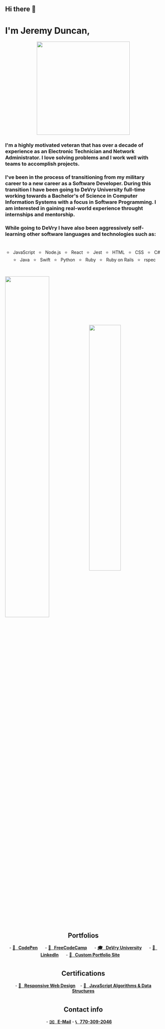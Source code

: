 <h2>Hi there 👋 </h2>
<h1>I'm Jeremy Duncan,</h1>
<p align="center">
<img width="300px" src="https://jeremyduncan.github.io/images/me_ny.jpeg"/>
</p>

 ### <p>I'm a highly motivated veteran that has over a decade of experience as an Electronic Technician and Network Administrator. I love solving problems and I work well with teams to accomplish projects.</p> 
 ### <p>I've been in the process of transitioning from my military career to a new career as a Software Developer. During this transition I have been going to DeVry University full-time working towards a Bachelor's of Science in Computer Information Systems with a focus in Software Programming. I am interested in gaining real-world experience throught internships and mentorship.</p>
 ### <p>While going to DeVry I have also been aggressively self-learning other software languages and technologies such as: </p>
 
#
<p align="center">
⭐️ &nbsp; JavaScript &nbsp; ⭐️ &nbsp; Node.js &nbsp; ⭐️ &nbsp; React &nbsp; ⭐️ &nbsp; Jest &nbsp; ⭐️ &nbsp; HTML &nbsp; ⭐️ &nbsp; CSS &nbsp; ⭐️ &nbsp; C# &nbsp; ⭐️ &nbsp; Java &nbsp; ⭐️ &nbsp; Swift &nbsp; ⭐️ &nbsp; Python &nbsp; ⭐️ &nbsp; Ruby &nbsp; ⭐️ &nbsp; Ruby on Rails &nbsp; ⭐️ &nbsp; rspec
</p>

#
<div>
<img align="center" width="53%" src="https://github-readme-stats.vercel.app/api?username=JeremyDuncan&show_icons=true&hide_border=true&&count_private=true&include_all_commits=false" />
<img align="center" width="45%" src="https://github-readme-stats.vercel.app/api/top-langs/?username=JeremyDuncan&layout=compact&theme=buefy&hide_border=true&&count_private=true&include_all_commits=true"/></div>

#
<h2 style="text-align: center;">Portfolios</h2>

<p align="center">
- <strong><a href="https://codepen.io/jduncan05/full/JjOVvMg">💾 &nbsp; CodePen</a></strong> 
&nbsp;&nbsp;&nbsp;&nbsp;
- <strong><a href="https://www.freecodecamp.org/JeremyDuncan">💾 &nbsp; FreeCodeCamp</a></strong>
&nbsp;&nbsp;&nbsp;&nbsp;
- <strong><a href="https://jeremyduncan1984.wixsite.com/jeremy-duncan">🎓 &nbsp; DeVry University</a></strong>
&nbsp;&nbsp;&nbsp;&nbsp;
- <strong><a href="https://www.linkedin.com/in/jeremy-duncan2021">🔗 &nbsp; LinkedIn</a></strong>
&nbsp;&nbsp;&nbsp;&nbsp;
- <strong><a href="https://jeremyduncan.github.io/">💾 &nbsp; Custom Portfolio Site</a></strong>
&nbsp;&nbsp;&nbsp;&nbsp;
</p>

#
<h2 style="text-align: center;">Certifications</h2>
<p align="center">
 - <strong><a href="https://www.freecodecamp.org/certification/jeremyduncan/responsive-web-design">📌 &nbsp; Responsive Web Design</a></strong>
&nbsp;&nbsp;
- <strong><a href="https://www.freecodecamp.org/certification/jeremyduncan/javascript-algorithms-and-data-structures">📌  &nbsp; JavaScript Algorithms & Data Structures</a></strong>
</p>

#
  <h2 style="text-align: center;">Contact info</h2>

<p align="center">
- <strong> <a href="mailto:jeremy.duncan1984@gmail.com">✉️ &nbsp; E-Mail</a> </strong>
- <strong><a href="tel:757-637-0202"> 📞  &nbsp; 770-309-2046</a></strong> 
&nbsp;&nbsp;&nbsp;&nbsp;&nbsp;&nbsp;
</p>

#
<!--
**JeremyDuncan/JeremyDuncan** is a ✨ _special_ ✨ repository because its `README.md` (this file) appears on your GitHub profile.

Here are some ideas to get you started:

- 🔭 I’m currently working on ...
- 🌱 I’m currently learning ...
- 👯 I’m looking to collaborate on ...
- 🤔 I’m looking for help with ...
- 💬 Ask me about ...
- 📫 How to reach me: ...
- 😄 Pronouns: ...
- ⚡ Fun fact: ...
-->
